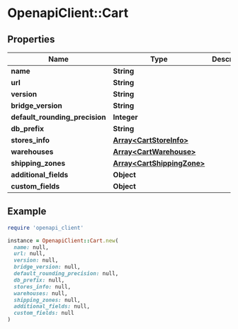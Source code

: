 # OpenapiClient::Cart

## Properties

| Name | Type | Description | Notes |
| ---- | ---- | ----------- | ----- |
| **name** | **String** |  | [optional] |
| **url** | **String** |  | [optional] |
| **version** | **String** |  | [optional] |
| **bridge_version** | **String** |  | [optional] |
| **default_rounding_precision** | **Integer** |  | [optional] |
| **db_prefix** | **String** |  | [optional] |
| **stores_info** | [**Array&lt;CartStoreInfo&gt;**](CartStoreInfo.md) |  | [optional] |
| **warehouses** | [**Array&lt;CartWarehouse&gt;**](CartWarehouse.md) |  | [optional] |
| **shipping_zones** | [**Array&lt;CartShippingZone&gt;**](CartShippingZone.md) |  | [optional] |
| **additional_fields** | **Object** |  | [optional] |
| **custom_fields** | **Object** |  | [optional] |

## Example

```ruby
require 'openapi_client'

instance = OpenapiClient::Cart.new(
  name: null,
  url: null,
  version: null,
  bridge_version: null,
  default_rounding_precision: null,
  db_prefix: null,
  stores_info: null,
  warehouses: null,
  shipping_zones: null,
  additional_fields: null,
  custom_fields: null
)
```

